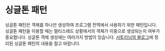 # 싱글톤 패턴
싱글톤 패턴은 객체를 하나만 생성하여 프로그램 전역에서 사용하기 위한 패턴입니다. 싱글톤 패턴을 이용할 때는 멀티스레드 상황에서의 객체가 이중으로 생성되는지 여부가 중요합니다. 싱글톤 객체 생성에는 여러가지 방법이 있습니다. [서토리님의 블로그](https://blog.seotory.com/post/2016/03/java-singleton-pattern)에 정리된 싱글톤 패턴의 내용을 참고 바랍니다.  

